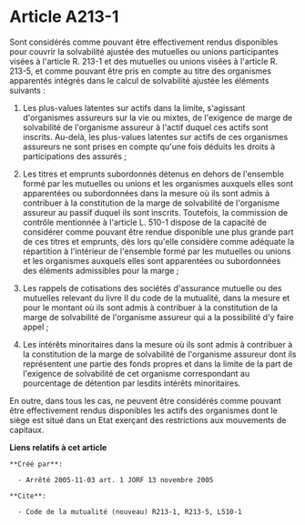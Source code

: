 # Article A213-1

Sont considérés comme pouvant être effectivement rendus disponibles pour couvrir la solvabilité ajustée des mutuelles ou
unions participantes visées à l'article R. 213-1 et des mutuelles ou unions visées à l'article R. 213-5, et comme pouvant
être pris en compte au titre des organismes apparentés intégrés dans le calcul de solvabilité ajustée les éléments suivants :

1. Les plus-values latentes sur actifs dans la limite, s'agissant d'organismes assureurs sur la vie ou mixtes, de l'exigence
de marge de solvabilité de l'organisme assureur à l'actif duquel ces actifs sont inscrits. Au-delà, les plus-values latentes
sur actifs de ces organismes assureurs ne sont prises en compte qu'une fois déduits les droits à participations des assurés ;

2. Les titres et emprunts subordonnés détenus en dehors de l'ensemble formé par les mutuelles ou unions et les organismes
auxquels elles sont apparentées ou subordonnées dans la mesure où ils sont admis à contribuer à la constitution de la marge
de solvabilité de l'organisme assureur au passif duquel ils sont inscrits. Toutefois, la commission de contrôle mentionnée à
l'article L. 510-1 dispose de la capacité de considérer comme pouvant être rendue disponible une plus grande part de ces
titres et emprunts, dès lors qu'elle considère comme adéquate la répartition à l'intérieur de l'ensemble formé par les
mutuelles ou unions et les organismes auxquels elles sont apparentées ou subordonnées des éléments admissibles pour la
marge ;

3. Les rappels de cotisations des sociétés d'assurance mutuelle ou des mutuelles relevant du livre II du code de la
mutualité, dans la mesure et pour le montant où ils sont admis à contribuer à la constitution de la marge de solvabilité de
l'organisme assureur qui a la possibilité d'y faire appel ;

4. Les intérêts minoritaires dans la mesure où ils sont admis à contribuer à la constitution de la marge de solvabilité de
l'organisme assureur dont ils représentent une partie des fonds propres et dans la limite de la part de l'exigence de
solvabilité de cet organisme correspondant au pourcentage de détention par lesdits intérêts minoritaires.

En outre, dans tous les cas, ne peuvent être considérés comme pouvant être effectivement rendus disponibles les actifs des
organismes dont le siège est situé dans un Etat exerçant des restrictions aux mouvements de capitaux.

**Liens relatifs à cet article**

	**Créé par**:

	  - Arrêté 2005-11-03 art. 1 JORF 13 novembre 2005

	**Cite**:

	  - Code de la mutualité (nouveau) R213-1, R213-5, L510-1
